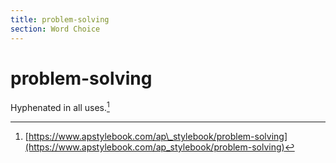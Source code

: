 ```yaml
---
title: problem-solving
section: Word Choice
---
```

# problem-solving

Hyphenated in all uses.[^67]

[^67]: [https://www.apstylebook.com/ap\_stylebook/problem-solving](https://www.apstylebook.com/ap_stylebook/problem-solving)